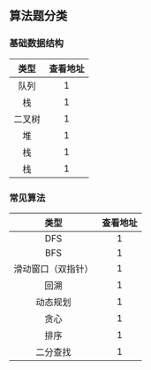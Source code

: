 ## 算法题分类

### 基础数据结构

|  类型   | 查看地址  |
|  :----:  | :----:  |
| 队列  | 1 |
| 栈  | 1 |
| 二叉树  | 1 |
| 堆  | 1 |
| 栈  | 1 |
| 栈  | 1 |


### 常见算法

|  类型   | 查看地址  |
|  :----:  | :----:  |
| DFS  | 1 |
| BFS  | 1 |
| 滑动窗口（双指针）  | 1 |
| 回溯  | 1 |
| 动态规划  | 1 |
| 贪心  | 1 |
| 排序  | 1 |
| 二分查找  | 1 |
